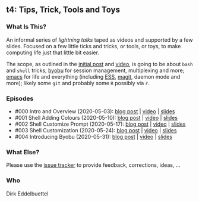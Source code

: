 
## t4: Tips, Trick, Tools and Toys

### What Is This?

An informal series of _lightning talks_ taped as videos and supported by
a few slides.  Focused on a few little ticks and tricks, or tools, or toys, to
make computing life just that little bit easier. 

The scope, as outlined in the [initial
post](http://dirk.eddelbuettel.com/blog/2020/05/03#000_introducing_t4) and
[video](https://youtu.be/-gKtibww-fI), is going to be about `bash` and `shell` tricks;
[byobu](https://www.byobu.org/) for session management, multiplexing and more;
[emacs](https://xkcd.com/378/) for life and everything (including
[ESS](https://github.com/emacs-ess/ESS), [magit](https://github.com/magit/magit), daemon
mode and more); likely some `git` and probably some `R` possibly via `r`.

### Episodes

- \#000 Intro and Overview (2020-05-03): 
  [blog post](http://dirk.eddelbuettel.com/blog/2020/05/03#000_introducing_t4) |
  [video](https://www.youtube.com/watch?v=-gKtibww-fI) |
  [slides](http://dirk.eddelbuettel.com/papers/t4_000_intro.pdf)
- \#001 Shell Adding Colours (2020-05-10): 
  [blog post](http://dirk.eddelbuettel.com/blog/2020/05/03#000_introducing_t4) |
  [video](https://www.youtube.com/watch?v=a1Bo2yUotv8) |
  [slides](http://dirk.eddelbuettel.com/papers/t4_001_shell_colors.pdf)
- \#002 Shell Customize Prompt (2020-05-17): 
  [blog post](http://dirk.eddelbuettel.com/blog/2020/05/17#002_shell_prompt) |
  [video](https://www.youtube.com/watch?v=j0NCVIk9Yx8) |
  [slides](http://dirk.eddelbuettel.com/papers/t4_002_shell_prompt.pdf)
- \#003 Shell Customization (2020-05-24): 
  [blog post](http://dirk.eddelbuettel.com/blog/2020/05/24#003_shell_customization) |
  [video](https://www.youtube.com/watch?v=TNzU57Sj7Gs) |
  [slides](http://dirk.eddelbuettel.com/papers/t4_003_shell_customisation.pdf)
- \#004 Introducing Byobu (2020-05-31): 
  [blog post](https://dirk.eddelbuettel.com/blog/2020/05/31#004_byobu_intro) |
  [video](https://www.youtube.com/watch?v=knK0RMul-64) |
  [slides](https://dirk.eddelbuettel.com/papers/t4_004_byobu_intro.pdf)


### What Else?

Please use the [issue tracker](https://github.com/eddelbuettel/t4/issues) to
provide feedback, corrections, ideas, ...

### Who

Dirk Eddelbuettel
